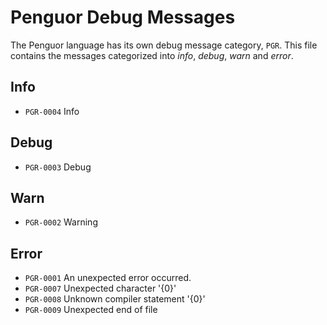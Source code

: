 # Penguor Debug Messages

The Penguor language has its own debug message category, `PGR`. This file contains the messages categorized into *info*, *debug*, *warn* and *error*.

## Info

- `PGR-0004` Info

## Debug

- `PGR-0003` Debug

## Warn

- `PGR-0002` Warning

## Error

- `PGR-0001` An unexpected error occurred.
- `PGR-0007` Unexpected character '{0}'
- `PGR-0008` Unknown compiler statement '{0}'
- `PGR-0009` Unexpected end of file
